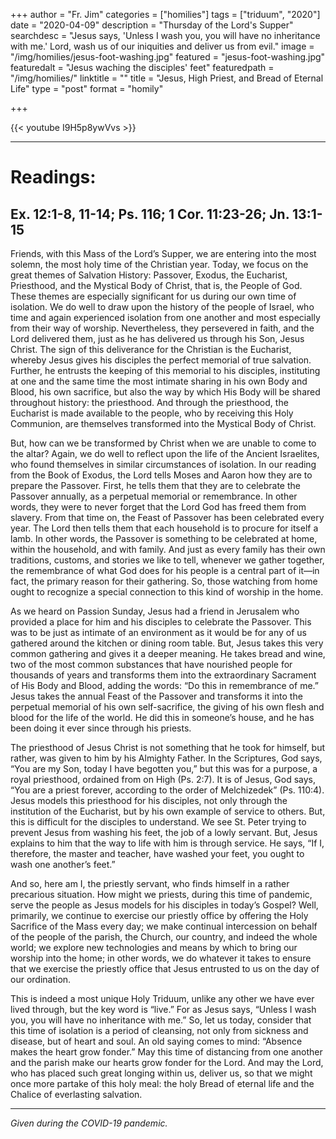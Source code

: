 +++
author = "Fr. Jim"
categories = ["homilies"]
tags = ["triduum", "2020"]
date = "2020-04-09"
description = "Thursday of the Lord's Supper"
searchdesc = "Jesus says, 'Unless I wash you, you will have no inheritance with me.' Lord, wash us of our iniquities and deliver us from evil."
image = "/img/homilies/jesus-foot-washing.jpg"
featured = "jesus-foot-washing.jpg"
featuredalt = "Jesus waching the disciples' feet"
featuredpath = "/img/homilies/"
linktitle = ""
title = "Jesus, High Priest, and Bread of Eternal Life"
type = "post"
format = "homily"

+++

{{< youtube I9H5p8ywVvs >}}

---

# Readings:
## Ex. 12:1-8, 11-14; Ps. 116; 1 Cor. 11:23-26; Jn. 13:1-15

Friends, with this Mass of the Lord’s Supper, we are entering into the most solemn, the most holy time of the Christian year. Today, we focus on the great themes of Salvation History: Passover, Exodus, the Eucharist, Priesthood, and the Mystical Body of Christ, that is, the People of God. These themes are especially significant for us during our own time of isolation. We do well to draw upon the history of the people of Israel, who time and again experienced isolation from one another and most especially from their way of worship. Nevertheless, they persevered in faith, and the Lord delivered them, just as he has delivered us through his Son, Jesus Christ. The sign of this deliverance for the Christian is the Eucharist, whereby Jesus gives his disciples the perfect memorial of true salvation. Further, he entrusts the keeping of this memorial to his disciples, instituting at one and the same time the most intimate sharing in his own Body and Blood, his own sacrifice, but also the way by which His Body will be shared throughout history: the priesthood. And through the priesthood, the Eucharist is made available to the people, who by receiving this Holy Communion, are themselves transformed into the Mystical Body of Christ.

But, how can we be transformed by Christ when we are unable to come to the altar? Again, we do well to reflect upon the life of the Ancient Israelites, who found themselves in similar circumstances of isolation. In our reading from the Book of Exodus, the Lord tells Moses and Aaron how they are to prepare the Passover. First, he tells them that they are to celebrate the Passover annually, as a perpetual memorial or remembrance. In other words, they were to never forget that the Lord God has freed them from slavery. From that time on, the Feast of Passover has been celebrated every year. The Lord then tells them that each household is to procure for itself a lamb. In other words, the Passover is something to be celebrated at home, within the household, and with family. And just as every family has their own traditions, customs, and stories we like to tell, whenever we gather together, the remembrance of what God does for his people is a central part of it—in fact, the primary reason for their gathering. So, those watching from home ought to recognize a special connection to this kind of worship in the home.

As we heard on Passion Sunday, Jesus had a friend in Jerusalem who provided a place for him and his disciples to celebrate the Passover. This was to be just as intimate of an environment as it would be for any of us gathered around the kitchen or dining room table. But, Jesus takes this very common gathering and gives it a deeper meaning. He takes bread and wine, two of the most common substances that have nourished people for thousands of years and transforms them into the extraordinary Sacrament of His Body and Blood, adding the words: “Do this in remembrance of me.” Jesus takes the annual Feast of the Passover and transforms it into the perpetual memorial of his own self-sacrifice, the giving of his own flesh and blood for the life of the world. He did this in someone’s house, and he has been doing it ever since through his priests.

The priesthood of Jesus Christ is not something that he took for himself, but rather, was given to him by his Almighty Father. In the Scriptures, God says, “You are my Son, today I have begotten you,” but this was for a purpose, a royal priesthood, ordained from on High (Ps. 2:7). It is of Jesus, God says, “You are a priest forever, according to the order of Melchizedek” (Ps. 110:4). Jesus models this priesthood for his disciples, not only through the institution of the Eucharist, but by his own example of service to others. But, this is difficult for the disciples to understand. We see St. Peter trying to prevent Jesus from washing his feet, the job of a lowly servant. But, Jesus explains to him that the way to life with him is through service. He says, “If I, therefore, the master and teacher, have washed your feet, you ought to wash one another’s feet.”

And so, here am I, the priestly servant, who finds himself in a rather precarious situation. How might we priests, during this time of pandemic, serve the people as Jesus models for his disciples in today’s Gospel? Well, primarily, we continue to exercise our priestly office by offering the Holy Sacrifice of the Mass every day; we make continual intercession on behalf of the people of the parish, the Church, our country, and indeed the whole world; we explore new technologies and means by which to bring our worship into the home; in other words, we do whatever it takes to ensure that we exercise the priestly office that Jesus entrusted to us on the day of our ordination.

This is indeed a most unique Holy Triduum, unlike any other we have ever lived through, but the key word is “live.” For as Jesus says, “Unless I wash you, you will have no inheritance with me.” So, let us today, consider that this time of isolation is a period of cleansing, not only from sickness and disease, but of heart and soul. An old saying comes to mind: “Absence makes the heart grow fonder.” May this time of distancing from one another and the parish make our hearts grow fonder for the Lord. And may the Lord, who has placed such great longing within us, deliver us, so that we might once more partake of this holy meal: the holy Bread of eternal life and the Chalice of everlasting salvation.

---
*Given during the COVID-19 pandemic.*